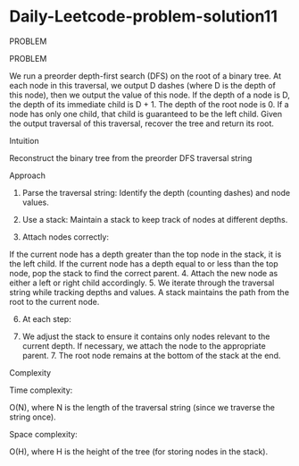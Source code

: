 # Daily-Leetcode-problem-solution11
PROBLEM

PROBLEM

We run a preorder depth-first search (DFS) on the root of a binary tree. At each node in this traversal, we output D dashes (where D is the depth of this node), then we output the value of this node. If the depth of a node is D, the depth of its immediate child is D + 1. The depth of the root node is 0. If a node has only one child, that child is guaranteed to be the left child. Given the output traversal of this traversal, recover the tree and return its root.

Intuition

Reconstruct the binary tree from the preorder DFS traversal string

Approach

1. Parse the traversal string: Identify the depth (counting dashes) and node values.
2. Use a stack: Maintain a stack to keep track of nodes at different depths.
   
3. Attach nodes correctly:
   
If the current node has a depth greater than the top node in the stack, it is the left child. If the current node has a depth equal to or less than the top node, pop the stack to find the correct parent. 
4. Attach the new node as either a left or right child accordingly. 
5. We iterate through the traversal string while tracking depths and values. A stack maintains the path from the root to the current node. 

6. At each step:

7. We adjust the stack to ensure it contains only nodes relevant to the current depth. If necessary, we attach the node to the appropriate parent. 7. The root node remains at the bottom of the stack at the end.

Complexity

Time complexity:

O(N), where N is the length of the traversal string (since we traverse the string once).

Space complexity:

O(H), where H is the height of the tree (for storing nodes in the stack).

